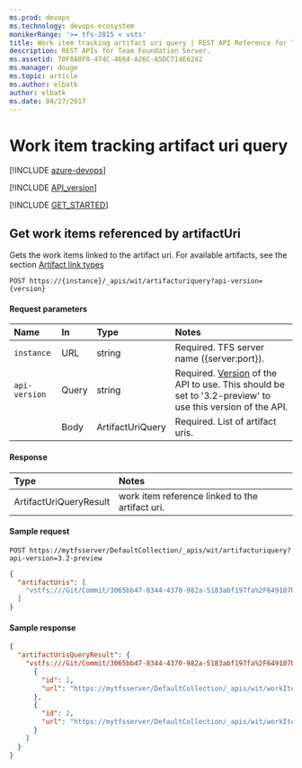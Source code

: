 ```yaml
---
ms.prod: devops
ms.technology: devops-ecosystem
monikerRange: '>= tfs-2015 < vsts'
title: Work item tracking artifact uri query | REST API Reference for Team Foundation Server
description: REST APIs for Team Foundation Server.
ms.assetid: 70F8A8F8-474C-4664-A26C-A5DC714E6242
ms.manager: douge
ms.topic: article
ms.author: elbatk
author: elbatk
ms.date: 04/27/2017
---
```


# Work item tracking artifact uri query

[!INCLUDE [azure-devops](../_data/azure-devops-message.md)]

[!INCLUDE [API_version](../_data/version3-2-preview.md)]

[!INCLUDE [GET_STARTED](../_data/get-started.md)]

<a name="ArtifactUriQuery"></a>

## Get work items referenced by artifactUri
Gets the work items linked to the artifact uri. For available artifacts, see the section [Artifact link types](artifactlinktypes.md)


```no-highlight
POST https://{instance}/_apis/wit/artifacturiquery?api-version={version}
```


#### Request parameters
| Name | In  | Type | Notes
|:--------------|:-----------|:---------|:------------
| <code>instance</code> | URL | string | Required. TFS server name ({server:port}).
| <code>api-version</code> | Query | string | Required. [Version](../../concepts/rest-api-versioning.md) of the API to use.  This should be set to '3.2-preview' to use this version of the API.
| | Body | ArtifactUriQuery | Required.  List of artifact uris.

#### Response

| Type       | Notes
|:-----------|:---------
| ArtifactUriQueryResult | work item reference linked to the artifact uri.

#### Sample request

```
POST https://mytfsserver/DefaultCollection/_apis/wit/artifacturiquery?api-version=3.2-preview
```
```json
{
  "artifactUris": [
    "vstfs:///Git/Commit/3065bb47-8344-4370-982a-5183abf197fa%2F649107bd-ab35-4192-8584-601f64172f80%2F4800cfa0be564b1e606d6811e99e0380f765a9c4"
  ]
}
```

#### Sample response

```json
{
  "artifactUrisQueryResult": {
    "vstfs:///Git/Commit/3065bb47-8344-4370-982a-5183abf197fa%2F649107bd-ab35-4192-8584-601f64172f80%2F4800cfa0be564b1e606d6811e99e0380f765a9c4": [
      {
        "id": 1,
        "url": "https://mytfsserver/DefaultCollection/_apis/wit/workItems/1"
      },
      {
        "id": 2,
        "url": "https://mytfsserver/DefaultCollection/_apis/wit/workItems/2"
      }
    ]
  }
}
```
